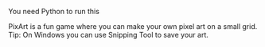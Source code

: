 You need Python to run this

PixArt is a fun game where you can make your own pixel art on a small grid.
Tip: On Windows you can use Snipping Tool to save your art.
